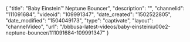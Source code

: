 {
    "title": "Baby Einstein&trade; Neptune Bouncer",
    "description": "",
    "channelid": "111091684",
    "videoid": "109991347",
    "date_created": "1502522805",
    "date_modified": "1504049173",
    "type": "captivate",
    "layout": "channelVideo",
    "url": "\/bbbusa-latest-videos\/baby-einstein\u00e2-neptune-bouncer\/111091684-109991347"
}